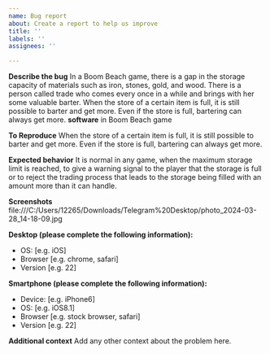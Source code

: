 ```yaml
---
name: Bug report
about: Create a report to help us improve
title: ''
labels: ''
assignees: ''

---
```


**Describe the bug**
In a Boom Beach game, there is a gap in the storage capacity of materials such as iron, stones, gold, and wood.
 There is a person called trade who comes every once in a while and brings with her some valuable barter. When the store of a certain item is full, it is still possible to barter and get more. Even if the store is full, bartering can always get more.
**software**
in Boom Beach game 

**To Reproduce**
When the store of a certain item is full, it is still possible to barter and get more. Even if the store is full, bartering can always get more.

**Expected behavior**
It is normal in any game, when the maximum storage limit is reached, to give a warning signal to the player that the storage is full or to reject the trading process that leads to the storage being filled with an amount more than it can handle.

**Screenshots**
file:///C:/Users/12265/Downloads/Telegram%20Desktop/photo_2024-03-28_14-18-09.jpg


**Desktop (please complete the following information):**
 - OS: [e.g. iOS]
 - Browser [e.g. chrome, safari]
 - Version [e.g. 22]

**Smartphone (please complete the following information):**
 - Device: [e.g. iPhone6]
 - OS: [e.g. iOS8.1]
 - Browser [e.g. stock browser, safari]
 - Version [e.g. 22]

**Additional context**
Add any other context about the problem here.
